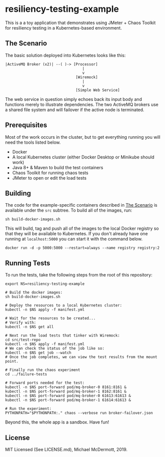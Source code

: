 # resiliency-testing-example

This is a a toy application that demonstrates using JMeter + Chaos Toolkit for
resiliency testing in a Kubernetes-based environment.

## The Scenario

The basic solution deployed into Kubernetes looks like this:

    |ActiveMQ Broker (x2)| --( )-> [Processor]
                                       |
                                       v
                                    [Wiremock]
                                       |
                                       v
                                    [Simple Web Service]

The web service in question simply echoes back its input body and functions
merely to illustrate dependencies. The two ActiveMQ brokers use a shared file
system and will failover if the active node is terminated.

## Prerequisites

Most of the work occurs in the cluster, but to get everything running you will
need the tools listed below.

* Docker
* A local Kubernetes cluster (either Docker Desktop or Minikube should work)
* Java 8+ & Maven to build the test containers
* Chaos Toolkit for running chaos tests
* JMeter to open or edit the load tests

## Building

The code for the example-specific containers described in [The Scenario](#the-scenario) is available 
under the `src` subtree. To build all of the images, run:

    sh build-docker-images.sh

This will build, tag and push all of the images to the local Docker registry so
that they will be available to Kubernetes. If you don't already have one running
at `localhost:5000` you can start it with the command below.

    docker run -d -p 5000:5000 --restart=always --name registry registry:2

## Running Tests

To run the tests, take the following steps from the root of this repository:

    export NS=resiliency-testing-example

    # Build the docker images:
    sh build-docker-images.sh

    # Deploy the resources to a local Kubernetes cluster:
    kubectl -n $NS apply -f manifest.yml

    # Wait for the resources to be created...
    # Verify with:
    kubectl -n $NS get all

    # Next run the load tests that tinker with Wiremock:
    cd src/test-repo
    kubectl -n $NS apply -f manifest.yml
    # We can check the status of the job like so:
    kubectl -n $NS get job --watch
    # Once the job completes, we can view the test results from the mount point.

    # Finally run the chaos experiment
    cd ../failure-tests

    # Forward ports needed for the test:
    kubectl -n $NS port-forward pod/mq-broker-0 8161:8161 & 
    kubectl -n $NS port-forward pod/mq-broker-1 8162:8161 & 
    kubectl -n $NS port-forward pod/mq-broker-0 61613:61613 &
    kubectl -n $NS port-forward pod/mq-broker-1 61614:61613 &

    # Run the experiment:
    PYTHONPATH="$PYTHONPATH:." chaos --verbose run broker-failover.json

Beyond this, the whole app is a sandbox. Have fun!

## License

MIT Licensed (See LICENSE.md), Michael McDermott, 2019.
